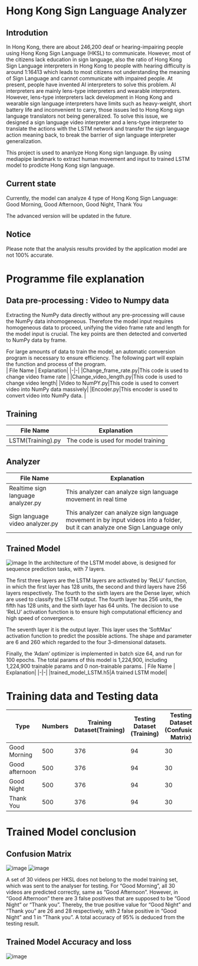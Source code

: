 # Hong Kong Sign Language Analyzer

## Introdution

In Hong Kong, there are about 246,200 deaf or hearing-impairing people using Hong Kong Sign Language (HKSL) to communicate. However, most of the citizens lack education in sign language, also the ratio of Hong Kong Sign Language interpreters in Hong Kong to people with hearing difficulty is around 1:16413 which leads to most citizens not understanding the meaning of Sign Language and cannot communicate with impaired people. At present, people have invented AI interpreters to solve this problem. AI interpreters are mainly lens-type interpreters and wearable interpreters. However, lens-type interpreters lack development in Hong Kong and wearable sign language interpreters have limits such as heavy-weight, short battery life and inconvenient to carry, those issues led to Hong Kong sign language translators not being generalized. To solve this issue, we designed a sign language video interpreter and a lens-type interpreter to translate the actions with the LSTM network and transfer the sign language action meaning back, to break the barrier of sign language interpreter generalization. 

This project is used to ananlyze Hong Kong sign language. By using mediapipe landmark to extract human movement and input to trained LSTM model to prodicte Hong Kong sign language. 

## Current state
Currently, the model can analyze 4 type of Hong Kong Sign Language: Good Morning, Good Afternoon, Good Night, Thank You

The advanced version will be updated in the future.

## Notice
Please note that the analysis results provided by the application model are not 100% accurate.




# Programme file explanation

## Data pre-processing : Video to Numpy data
Extracting the NumPy data directly without any pre-processing will cause the NumPy data inhomogeneous. Therefore the model input requires homogeneous data to proceed, unifying the video frame rate and length for the model input is crucial. The key points are then detected and converted to NumPy data by frame.

For large amounts of data to train the model, an automatic conversion program is necessary to ensure efficiency. The following part will explain the function and process of the program.  
| File Name  | Explanation|
|-|-|
|Change_frame_rate.py|This code is used to change video frame rate |
|Change_video_length.py|This code is used to change video length|
|Video to NumPY.py|This code is used to convert video into NumPy data massively|
|Encoder.py|This encoder is used to convert video into NumPy data. |

## Training
| File Name  | Explanation|
|-|-|
|LSTM(Training).py|The code is used for model training|

## Analyzer
| File Name  | Explanation|
|-|-|
|Realtime sign language analyzer.py|This analyzer can analyze sign language movement in real time|
|Sign language video analyzer.py|This analyzer can analyze sign language movement in by input videos into a folder, but it can analyze one Sign Language only|

## Trained Model
![image](https://github.com/user-attachments/assets/aa80db9c-4652-4ac7-b8a2-a53ebc96b7a4)
In the architecture of the LSTM model above, is designed for sequence prediction tasks, with
7 layers.

The first three layers are the LSTM layers are activated by ‘ReLU’ function, in which the first 
layer has 128 units, the second and third layers have 256 layers respectively. The fourth to the 
sixth layers are the Dense layer, which are used to classify the LSTM output. The fourth layer 
has 256 units, the fifth has 128 units, and the sixth layer has 64 units. The decision to use 
‘ReLU’ activation function is to ensure high computational efficiency and high speed of 
convergence.

The seventh layer it is the output layer. This layer uses the ‘SoftMax’ activation function to 
predict the possible actions. The shape and parameter are 6 and 260 which regarded to the four 
3-dimensional datasets.

Finally, the ‘Adam’ optimizer is implemented in batch size 64, and run for 100 epochs. The 
total params of this model is 1,224,900, including 1,224,900 trainable params and 0 non-trainable params.
| File Name  | Explanation|
|-|-|
|trained_model_LSTM.h5|A trained LSTM model|

# Training data and Testing data
| Type | Numbers | Training Dataset(Training) | Testing Dataset (Training)| Testing Dataset (Confusion Matrix) |
|-|-|-|-|-|
| Good Morning | 500 | 376 | 94 | 30 |
| Good afternoon | 500 | 376 | 94 | 30 |
| Good Night | 500 | 376 | 94 | 30 |
| Thank You | 500 | 376 | 94 | 30 |

# Trained Model conclusion
## Confusion Matrix
![image](https://github.com/user-attachments/assets/20f2a4c2-c842-41ff-b104-91ae61902afe)
![image](https://github.com/user-attachments/assets/db7a42d1-9066-42f5-b635-ad343796555a)

A set of 30 videos per HKSL does not belong to the model training set, which was sent to the 
analyser for testing. For “Good Morning”, all 30 videos are predicted correctly, same as 
“Good Afternoon”. However, in “Good Afternoon” there are 3 false positives that are
supposed to be “Good Night” or “Thank you”. Thereby, the true positive value for “Good 
Night” and “Thank you” are 26 and 28 respectively, with 2 false positive in “Good Night” 
and 1 in “Thank you”. A total accuracy of 95% is deduced from the testing result.


## Trained Model Accuracy and loss
![image](https://github.com/user-attachments/assets/22b76b0c-ca30-4921-ba33-cf79b066e72f)









